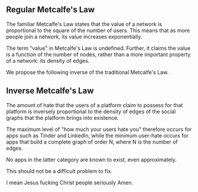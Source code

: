 ## Regular Metcalfe's Law

The familiar Metcalfe's Law states that the value of a network is proportional to the square of the number of users. This means that as more people join a network, its value increases exponentially.

The term "value" in Metcalfe's Law is undefined. Further, it claims the value is a function of the number of nodes, rather than a more important property of a network: its density of edges.

We propose the following inverse of the traditional Metcalfe's Law.

## Inverse Metcalfe's Law

The amount of hate that the users of a platform claim to possess for that platform is inversely proportional to the density of edges of the social graphs that the platform brings into existence.

The maximum level of "how much your users hate you" therefore occurs for apps such as Tinder and LinkedIn, while the minimum user-hate occurs for apps that build a complete graph of order N, where N is the number of edges.

No apps in the latter category are known to exist, even approximately.

This should not be a difficult problem to fix.

I mean Jesus fucking Christ people seriously Amen.